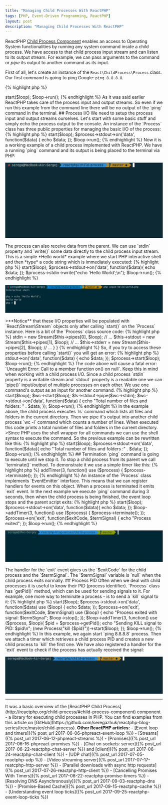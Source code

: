```yaml
---
title: "Managing Child Processes With ReactPHP"
tags: [PHP, Event-Driven Programming, ReactPHP]
layout: post
description: "Managing Child Processes With ReactPHP"
---
```


ReactPHP [Child Process Component](http://reactphp.org/child-process/#child-process-component) enables an access to Operating System functionalities by running any system command inside a child process. We have access to that child process input stream and can listen to its output stream. For example, we can pass arguments to the command or *pipe* its output to another command as its input.

First of all, let's create an instance of the `React\ChildProcess\Process` class. Our first command is going to ping Google: `ping 8.8.8.8`. 

{% highlight php %}
<?php
use React\ChildProcess\Process;

$process = new Process('ping 8.8.8.8');
{% endhighlight %}

There are two basic operations you can perform on a process: you can start or terminate it. To start a process we need an instance of the [event loop]({% post_url 2017-06-06-phpreact-event-loop %}) to pass it to the `start()` method:

{% highlight php %}
<?php

use React\EventLoop\Factory;
use React\ChildProcess\Process;

$loop = Factory::create();
$process = new Process('ping 8.8.8.8');

$process->start($loop);
$loop->run();
{% endhighlight %}

As it was said earlier ReactPHP takes care of the process input and output streams. So even if we run this example from the command line there will be no output of the `ping` command in the terminal.

## Process I/O
We need to setup the process input and output streams ourselves. Let's start with some basic stuff and simply echo the process output to the console. An instance of the `Process` class has three public properties for managing the basic I/O of the process:

{% highlight php %}
<?php

namespace React\ChildProcess;

class Process extends EventEmitter
{
    public $stdin;
    public $stdout;
    public $stderr;

    // ...
}
{% endhighlight %}

Each of this properties is an instance of the `React\Stream\Stream` so we can use them as [ReactPHP streams]({% post_url 2017-06-12-phpreact-streams %}). For `stdout` we can listen for `data` event and `echo` it:

{% highlight php %}
<?php

use React\EventLoop\Factory;
use React\ChildProcess\Process;

$loop = Factory::create();
$process = new Process('ping 8.8.8.8');

$process->start($loop);
$process->stdout->on('data', function($data) {
    echo $data;
});
$loop->run();
{% endhighlight %}

Now it is a working example of a child process implemented with ReactPHP. We have a running `ping` command and its output is being placed to the terminal via PHP:

<p class="">
    <img src="/assets/images/posts/reactphp/child-process-ping.gif" alt="child-process-ping" class="">
</p>

The process can also receive data from the parent. We can use `stdin` property and `write()` some data directly to the child process input stream. This is a simple *Hello world* example where we start PHP interactive shell and then *type* a code string which is immediately executed:

{% highlight php %}
<?php

use React\EventLoop\Factory;
use React\ChildProcess\Process;

$loop = Factory::create();
$process = new Process('php -a');

$process->start($loop);
$process->stdout->on('data', function($data){
    echo $data;
});

$process->stdin->write("echo 'Hello World';\n");
$loop->run();
{% endhighlight %}

<p class="">
    <img src="/assets/images/posts/reactphp/child-process-input.png" alt="child-process-input" class="">
</p>

>**Notice** that these I/O properties will be populated with `React\Stream\Stream` objects only after calling `start()` on the `Process` instance.

Here is a bit of the `Process` class source code:

{% highlight php %}
<?php

namespace React\ChildProcess;

class Process extends EventEmitter
{
    public $stdin;
    public $stdout;
    public $stderr;

    // ...

    public function start(LoopInterface $loop, $interval = 0.1)
    {
        // ... 
        $this->stdin  = new Stream($this->pipes[0], $loop);
        // ...
        $this->stdout = new Stream($this->pipes[1], $loop);
        // ...
        $this->stderr = new Stream($this->pipes[2], $loop);
        // ...
    }
}
{% endhighlight %}

So, if you try to access these properties before calling `start()` you will get an error:

{% highlight php %}
<?php

use React\EventLoop\Factory;
use React\ChildProcess\Process;

$loop = Factory::create();
$process = new Process('ping 8.8.8.8');

// !!! stdout is not initialized here !!!
$process->stdout->on('data', function($data) {
    echo $data;
});

$process->start($loop);
$loop->run();
{% endhighlight %}

The code above will cause a fatal error: `Uncaught Error: Call to a member function on() on null`. Keep this in mind when working with a child process I/O.

Since a child process `stdin` property is a writable stream and `stdout` property is a readable one we can `pipe()` input/output of multiple processes on each other. We use one command's output as an input for another command. 

{% highlight php %}
<?php

use React\EventLoop\Factory;
use React\ChildProcess\Process;

$loop = Factory::create();
$ls = new Process('ls'); // list files in current directory
$wc = new Process('wc -l'); // counts number of lines

$ls->start($loop);
$wc->start($loop);

$ls->stdout->pipe($wc->stdin);

$wc->stdout->on('data', function($data) {
    echo "Total number of files and folders: " . $data;
});

$loop->run();
{% endhighlight %}

In the example above, the child process executes `ls` command which lists all files and folders in the current directory. Then we pipe it's output into another child process `wc -l` command which counts a number of lines. When executed this code prints a total number of files and folders in the current directory.

>Since PHP uses the shell wrapper for all commands we can use the shell syntax to execute the command. So the previous example can be rewritten like this:

{% highlight php %}
<?php

use React\EventLoop\Factory;
use React\ChildProcess\Process;

$loop = Factory::create();
$process = new Process('ls | wc -l');

$process->start($loop);

$process->stdout->on('data', function($data){
    echo "Total number of files and folders :" . $data;
});

$loop->run();

{% endhighlight %}

## Termination

`ping` command is going to execute until we stop it. To stop a child process from its parent we call `terminate()` method. To demonstrate it we use a simple timer like this:

{% highlight php %}
 <?php

 $loop->addTimer(3, function() use ($process) {
    $process->terminate();
});
{% endhighlight %} 

An instance of the `Process` class implements `EventEmitter` interface. This means that we can register handlers for events on this object. When a process is terminated it emits `exit` event. In the next example we execute `ping` command during 3 seconds, then when the child process is being finished, the event loop stops and the parent script exits:

{% highlight php %}
<?php

use React\EventLoop\Factory;
use React\ChildProcess\Process;

$loop = Factory::create();
$process = new Process('ping 8.8.8.8');

$process->start($loop);
$process->stdout->on('data', function($data){
    echo $data;
});

$loop->addTimer(3, function() use ($process) {
    $process->terminate();
});

$process->on('exit', function($exitCode, $termSignal) {
    echo "Process exited";
});

$loop->run();
{% endhighlight %}

<p class="">
    <img src="/assets/images/posts/reactphp/child-process-ping-with-timer.gif" alt="child-process-ping-with-timer" class="">
</p>

The handler for the `exit` event gives us the `$exitCode` for the child process and the `$termSignal`. The `$termSignal` variable is `null` when the child process exits normally.

## Process PID

Often when we deal with child processes it is useful to know their PID (process identifier). `Process` class has `getPid()` method, which can be used for sending signals to it. For example, one more way to terminate a process - is to send a `kill` signal to it:

{% highlight php %}
<?php

$loop = Factory::create();
$process = new Process('ping 8.8.8.8');

$process->start($loop);
$process->stdout->on('data', function($data) use ($loop) {
    echo $data;
});

$process->on('exit', function($exitCode, $termSignal) use ($loop) {
    echo "Process exited with signal: $termSignal";
    $loop->stop();
});

$loop->addTimer(3, function() use ($process, $loop){
    $pid = $process->getPid();
    echo "Sending KILL signal to PID: $pid\n";
    (new Process("kill {$pid}"))->start($loop);
});
$loop->run();

{% endhighlight %}

 In this example, we again start `ping 8.8.8.8` process. Then we attach a timer which retrieves a child process PID and creates a new child process to `kill` the first one. We have also registered a handler for the `exit` event to check if the process has actually received the signal:

<p class="">
    <img src="/assets/images/posts/reactphp/child-process-pid.gif" alt="child-process-pid" class="">
</p>

<hr>

It was a basic overview of the [ReactPHP Child Process](http://reactphp.org/child-process/#child-process-component) component - a library for executing child processes in PHP. You can find examples from this article on [GitHub](https://github.com/seregazhuk/reactphp-blog-series/tree/master/child-process).

<strong>Other ReactPHP articles:</strong>

- [Event loop and timers]({% post_url 2017-06-06-phpreact-event-loop %})
- [Streams]({% post_url 2017-06-12-phpreact-streams %})
- [Promises]({% post_url 2017-06-16-phpreact-promises %})
- [Chat on sockets: server]({% post_url 2017-06-22-reactphp-chat-server %}) and  [client]({% post_url 2017-06-24-reactphp-chat-client %})
- [UDP chat]({% post_url 2017-07-05-reactphp-udp %})
- [Video streaming server]({% post_url 2017-07-17-reatcphp-http-server %})
- [Parallel downloads with async http requests]({% post_url 2017-07-26-reactphp-http-client %})
- [Cancelling Promises With Timers]({% post_url 2017-08-22-reactphp-promise-timers %})
- [Resolving DNS Asynchronously]({% post_url 2017-09-03-reactphp-dns %})
- [Promise-Based Cache]({% post_url 2017-09-15-reactphp-cache %})
- [Understanding event loop ticks]({% post_url 2017-09-25-reactphp-event-loop-ticks %})
